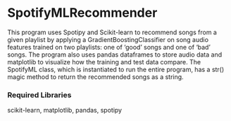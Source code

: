 # SpotifyMLRecommender

This program uses Spotipy and Scikit-learn to recommend songs from a given playlist by applying a GradientBoostingClassifier on song audio features trained on two playlists: one of ‘good’ songs and one of ‘bad’ songs. The program also uses pandas dataframes to store audio data and matplotlib to visualize how the training and test data compare. The SpotifyML class, which is instantiated to run the entire program, has a str() magic method to return the recommended songs as a string.

### Required Libraries

scikit-learn, matplotlib, pandas, spotipy
